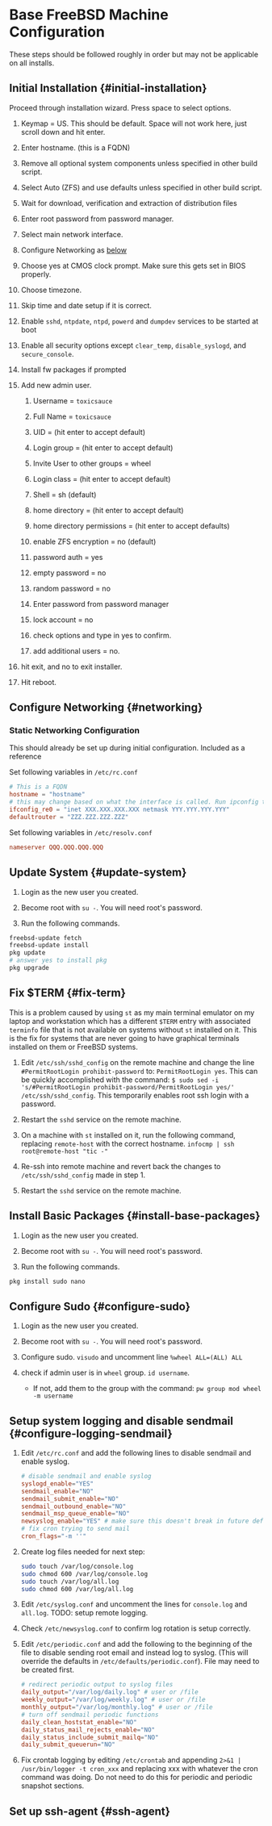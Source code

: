 # Base FreeBSD Machine Configuration

These steps should be followed roughly in order but may not be applicable on all installs.

## Initial Installation {#initial-installation}

Proceed through installation wizard. Press space to select options.

1.	Keymap = US. This should be default. Space will not work here, just scroll
	down and hit enter.

2.	Enter hostname. (this is a FQDN)

3.	Remove all optional system components unless specified in other build script.

4.	Select Auto (ZFS) and use defaults unless specified in other build script.

5.	Wait for download, verification and extraction of distribution files

6.	Enter root password from password manager.

7.	Select main network interface.

8.	Configure Networking as [below](#networking)

9.	Choose yes at CMOS clock prompt. Make sure this gets set in BIOS properly.

10.	Choose timezone.

11.	Skip time and date setup if it is correct.

12.	Enable `sshd`, `ntpdate`, `ntpd`, `powerd` and `dumpdev` services to be
	started at boot

13.	Enable all security options except `clear_temp`, `disable_syslogd`, and
	`secure_console`.

14.	Install fw packages if prompted

15.	Add new admin user.

	1.	Username = `toxicsauce`

	2.	Full Name = `toxicsauce`

	3.	UID = (hit enter to accept default)

	4.	Login group = (hit enter to accept default)

	5.	Invite User to other groups = wheel

	6.	Login class = (hit enter to accept default)

	7.	Shell = sh (default)

	8.	home directory = (hit enter to accept default)

	9.	home directory permissions = (hit enter to accept defaults)

	10.	enable ZFS encryption = no (default)

	11.	password auth = yes

	12.	empty password = no

	13.	random password = no

	14.	Enter password from password manager

	15.	lock account = no

	16.	check options and type in yes to confirm.

	17.	add additional users = no.

16.	hit exit, and no to exit installer.

17.	Hit reboot.

## Configure Networking {#networking}

### Static Networking Configuration

This should already be set up during initial configuration. Included as a reference

Set following variables in `/etc/rc.conf`

```conf
# This is a FQDN
hostname = "hostname"
# this may change based on what the interface is called. Run ipconfig to determine what interface is needed
ifconfig_re0 = "inet XXX.XXX.XXX.XXX netmask YYY.YYY.YYY.YYY"
defaultrouter = "ZZZ.ZZZ.ZZZ.ZZZ"
```

Set following variables in `/etc/resolv.conf`

```conf
nameserver QQQ.QQQ.QQQ.QQQ
```

## Update System {#update-system}

1.	Login as the new user you created.

2.	Become root with `su -`. You will need root's password.

3.	Run the following commands.

```sh
freebsd-update fetch
freebsd-update install
pkg update
# answer yes to install pkg
pkg upgrade
```

## Fix $TERM {#fix-term}

This is a problem caused by using `st` as my main terminal emulator on my
laptop and workstation which has a different `$TERM` entry with associated
`terminfo` file that is not available on systems without `st` installed on it.
This is the fix for systems that are never going to have graphical terminals
installed on them or FreeBSD systems.

1.	Edit `/etc/ssh/sshd_config` on the remote machine and change the line
	`#PermitRootLogin prohibit-password` to: `PermitRootLogin yes`. This can be
	quickly accomplished with the command: `$ sudo sed -i 's/#PermitRootLogin
	prohibit-password/PermitRootLogin yes/' /etc/ssh/sshd_config`. This
	temporarily enables root ssh login with a password.

2.	Restart the `sshd` service on the remote machine.

3.	On a machine with `st` installed on it, run the following command,
	replacing `remote-host` with the correct hostname. `infocmp | ssh
	root@remote-host "tic -"`

4.	Re-ssh into remote machine and revert back the changes to
	`/etc/ssh/sshd_config` made in step 1.

5.	Restart the `sshd` service on the remote machine.

## Install Basic Packages {#install-base-packages}

1.	Login as the new user you created.

2.	Become root with `su -`. You will need root's password.

3.	Run the following commands.

```sh
pkg install sudo nano
```

## Configure Sudo {#configure-sudo}

1.	Login as the new user you created.

2.	Become root with `su -`. You will need root's password.

3.	Configure sudo. `visudo` and uncomment line `%wheel ALL=(ALL) ALL`

4.	check if admin user is in `wheel` group. `id username`.
	- If not, add them to the group with the command: `pw group mod wheel -m username`

## Setup system logging and disable sendmail {#configure-logging-sendmail}

1.	Edit `/etc/rc.conf` and add the following lines to disable sendmail and enable syslog.

	```conf
	# disable sendmail and enable syslog
	syslogd_enable="YES"
	sendmail_enable="NO"
	sendmail_submit_enable="NO"
	sendmail_outbound_enable="NO"
	sendmail_msp_queue_enable="NO"
	newsyslog_enable="YES" # make sure this doesn't break in future defaults
	# fix cron trying to send mail
	cron_flags="-m ''"
	```

2.	Create log files needed for next step:

	```sh
	sudo touch /var/log/console.log
	sudo chmod 600 /var/log/console.log
	sudo touch /var/log/all.log
	sudo chmod 600 /var/log/all.log
	```

3.	Edit `/etc/syslog.conf` and uncomment the lines for `console.log` and
	`all.log`. TODO: setup remote logging.

4.	Check `/etc/newsyslog.conf` to confirm log rotation is setup correctly.

5.	Edit `/etc/periodic.conf` and add the following to the beginning of the
	file to disable sending root email and instead log to syslog. (This will
	override the defaults in `/etc/defaults/periodic.conf`). File may need to
	be created first.

	```conf
	# redirect periodic output to syslog files
	daily_output="/var/log/daily.log" # user or /file
	weekly_output="/var/log/weekly.log" # user or /file
	monthly_output="/var/log/monthly.log" # user or /file
	# turn off sendmail periodic functions
	daily_clean_hoststat_enable="NO"
	daily_status_mail_rejects_enable="NO"
	daily_status_include_submit_mailq="NO"
	daily_submit_queuerun="NO"
	```

6.	Fix crontab logging by editing `/etc/crontab` and appending `2>&1 |
	/usr/bin/logger -t cron_xxx` and replacing xxx with whatever the cron
	command was doing.  Do not need to do this for periodic and periodic
	snapshot sections.

## Set up ssh-agent {#ssh-agent}

